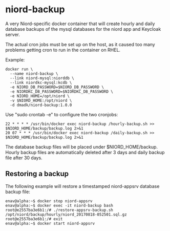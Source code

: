 # niord-backup

A very Niord-specific docker container that will create hourly and daily database backups of the 
mysql databases for the niord app and Keycloak server.

The actual cron jobs must be set up on the host, as it caused too many problems getting
cron to run in the container on RHEL.

Example:

    docker run \
      --name niord-backup \
      --link niord-mysql:niorddb \
      --link niordkc-mysql:kcdb \
      -e NIORD_DB_PASSWORD=$NIORD_DB_PASSWORD \
      -e NIORDKC_DB_PASSWORD=$NIORDKC_DB_PASSWORD \
      -e NIORD_HOME=/opt/niord \
      -v $NIORD_HOME:/opt/niord \
      -d dmadk/niord-backup:1.0.0

Use "sudo crontab -e" to configure the two cronjobs:

    22 * * * * /usr/bin/docker exec niord-backup /hourly-backup.sh >> $NIORD_HOME/backup/backup.log 2>&1
    20 07 * * * /usr/bin/docker exec niord-backup /daily-backup.sh >> $NIORD_HOME/backup/backup.log 2>&1


The database backup files will be placed under $NIORD_HOME/backup. 
Hourly backup files are automatically deleted after 3 days and daily backup file after 30 days.

## Restoring a backup

The following example will restore a timestamped niord-appsrv database backup file:

    enav@alpha:~$ docker stop niord-appsrv
    enav@alpha:~$ docker exec -it niord-backup bash
    root@e2557ba3e6b1:/# ./restore-appsrv-backup.sh /opt/niord/backup/hourly/niord_20170818-052501.sql.gz
    root@e2557ba3e6b1:/# exit
    enav@alpha:~$ docker start niord-appsrv
